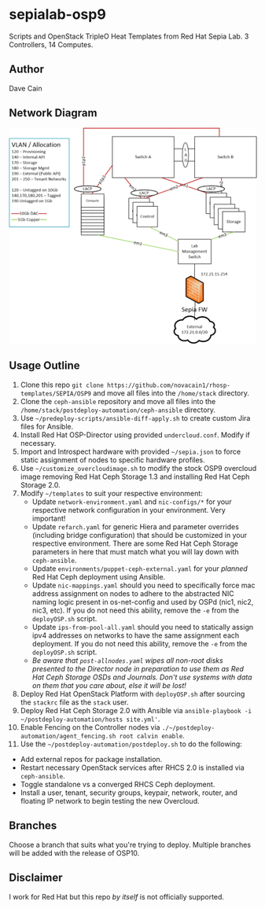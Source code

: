 # sepialab-osp9
Scripts and OpenStack TripleO Heat Templates from Red Hat Sepia Lab.  3 Controllers, 14 Computes.

## Author
Dave Cain

## Network Diagram
![refarch COE diagram](refarch-coe-diagram1.0-public.png)

## Usage Outline
1. Clone this repo `git clone https://github.com/novacain1/rhosp-templates/SEPIA/OSP9` and move all files into the `/home/stack` directory.
2. Clone the `ceph-ansible` repository and move all files into the `/home/stack/postdeploy-automation/ceph-ansible` directory.
3. Use `~/predeploy-scripts/ansible-diff-apply.sh` to create custom Jira files for Ansible.
4. Install Red Hat OSP-Director using provided `undercloud.conf`.  Modify if necessary.
5. Import and Introspect hardware with provided `~/sepia.json` to force static assignment of nodes to specific hardware profiles.
6. Use `~/customize_overcloudimage.sh` to modify the stock OSP9 overcloud image removing Red Hat Ceph Storage 1.3 and installing Red Hat Ceph Storage 2.0.
7. Modify `~/templates` to suit your respective environment:
   * Update `network-environment.yaml` and `nic-configs/*` for your respective network configuration in your environment.  Very important!
   * Update `refarch.yaml` for generic Hiera and parameter overrides (including bridge configuration) that should be customized in your respective environment.  There are some Red Hat Ceph Storage parameters in here that must match what you will lay down with `ceph-ansible`.
   * Update `environments/puppet-ceph-external.yaml` for your *planned* Red Hat Ceph deployment using Ansible.
   * Update `nic-mappings.yaml` should you need to specifically force mac address assignment on nodes to adhere to the abstracted NIC naming logic present in os-net-config and used by OSPd (nic1, nic2, nic3, etc).  If you do not need this ability, remove the `-e` from the `deployOSP.sh` script.
   * Update `ips-from-pool-all.yaml` should you need to statically assign ipv4 addresses on networks to have the same assignment each deployment.  If you do not need this ability, remove the `-e` from the `deployOSP.sh` script.
   * *Be aware that `post-allnodes.yaml` wipes all non-root disks presented to the Director node in preparation to use them as Red Hat Ceph Storage OSDs and Journals.  Don't use systems with data on them that you care about, else it will be lost!*
8. Deploy Red Hat OpenStack Platform with `deployOSP.sh` after sourcing the `stackrc` file as the `stack` user.
9. Deploy Red Hat Ceph Storage 2.0 with Ansible via `ansible-playbook -i ~/postdeploy-automation/hosts site.yml'`.
10. Enable Fencing on the Controller nodes via `./~/postdeploy-automation/agent_fencing.sh root calvin enable`.
11. Use the `~/postdeploy-automation/postdeploy.sh` to do the following:
   * Add external repos for package installation.
   * Restart necessary OpenStack services after RHCS 2.0 is installed via `ceph-ansible`.
   * Toggle standalone vs a converged RHCS Ceph deployment.
   * Install a user, tenant, security groups, keypair, network, router, and floating IP network to begin testing the new Overcloud.
   

## Branches
Choose a branch that suits what you're trying to deploy.  Multiple branches will be added with the release of OSP10.


## Disclaimer
I work for Red Hat but this repo _by itself_ is not officially supported.
